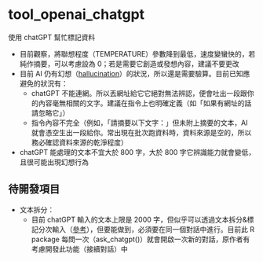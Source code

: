 # tool_openai_chatgpt
使用 chatGPT 幫忙標記資料

* 目前觀察，將聯想程度（TEMPERATURE）參數降到最低，速度變蠻快的，若純作摘要，可以考慮設為 0；若是需要它創造或發想內容，建議不要更改
* 目前 AI 仍有幻想（[hallucination](https://en.wikipedia.org/wiki/Hallucination_(artificial_intelligence))）的狀況，所以還是需要驗算。目前已知應避免的狀況有：
    * chatGPT 不能連網。所以丟網址給它它絕對無法辨認，便會吐出一段跟你的內容毫無相關的文字。建議在指令上也明確定義（如「如果有網址的話請忽略它」）
    * 指令內容不完全（例如，「請摘要以下文字：」但未附上摘要的文本，AI 就會憑空生出一段給你。常出現在批次跑資料時，資料來源是空的，所以務必確認資料來源的乾淨程度）
* chatGPT 能處理的文本不宜大於 800 字，大於 800 字它辨識能力就會變低，且很可能出現幻想行為

## 待開發項目
* 文本拆分：
   * 目前 chatGPT 輸入的文本上限是 2000 字，但似乎可以透過文本拆分&標記分次輸入（[參考](https://www.playpcesor.com/2023/03/chatgpt-2.html)），但要能做到，必須要在同一個對話中進行。目前此 R package 每問一次（ask_chatgpt()）就會開啟一次新的對話，原作者有考慮開發此功能（接續對話）中
